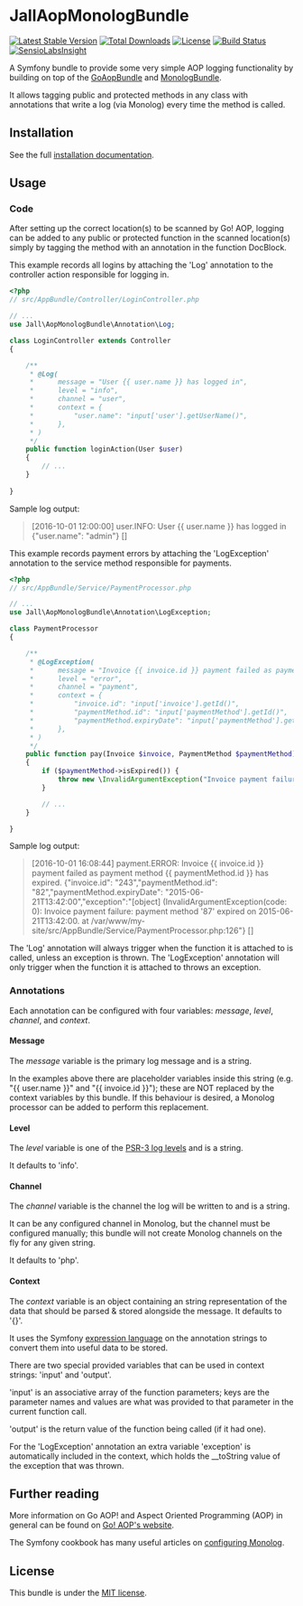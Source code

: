 JallAopMonologBundle
====================

[![Latest Stable Version](https://poser.pugx.org/jall/aop-monolog-bundle/v/stable)](https://packagist.org/packages/jall/aop-monolog-bundle)
[![Total Downloads](https://poser.pugx.org/jall/aop-monolog-bundle/downloads)](https://packagist.org/packages/jall/aop-monolog-bundle)
[![License](https://poser.pugx.org/jall/aop-monolog-bundle/license)](https://packagist.org/packages/jall/aop-monolog-bundle)
[![Build Status](https://travis-ci.org/jall/AopMonologBundle.svg?branch=master)](https://travis-ci.org/jall/AopMonologBundle)
[![SensioLabsInsight](https://insight.sensiolabs.com/projects/4b8fba47-71ab-4d62-9759-8103b977ff2c/mini.png)](https://insight.sensiolabs.com/projects/4b8fba47-71ab-4d62-9759-8103b977ff2c)

A Symfony bundle to provide some very simple AOP logging functionality by building on top of the [GoAopBundle][1] and 
[MonologBundle][2].

It allows tagging public and protected methods in any class with annotations that write a log (via Monolog) every time 
the method is called.

Installation
------------

See the full [installation documentation][3].

Usage
-----

### Code ###

After setting up the correct location(s) to be scanned by Go! AOP, logging can be added to any public or protected 
function in the scanned location(s) simply by tagging the method with an annotation in the function DocBlock.

This example records all logins by attaching the 'Log' annotation to the controller action responsible for
logging in.

```php
<?php
// src/AppBundle/Controller/LoginController.php

// ...
use Jall\AopMonologBundle\Annotation\Log;

class LoginController extends Controller
{

    /**
     * @Log(
     *      message = "User {{ user.name }} has logged in",
     *      level = "info",
     *      channel = "user",
     *      context = {
     *          "user.name": "input['user'].getUserName()",
     *      },
     * )
     */
    public function loginAction(User $user)
    {
        // ... 
    }
    
}
```

Sample log output:
> [2016-10-01 12:00:00] user.INFO: User {{ user.name }} has logged in {"user.name": "admin"} []

This example records payment errors by attaching the 'LogException' annotation to the service method 
responsible for payments.

```php
<?php
// src/AppBundle/Service/PaymentProcessor.php

// ...
use Jall\AopMonologBundle\Annotation\LogException;

class PaymentProcessor
{

    /**
     * @LogException(
     *      message = "Invoice {{ invoice.id }} payment failed as payment method {{ paymentMethod.id }} has expired.",
     *      level = "error",
     *      channel = "payment",
     *      context = {
     *          "invoice.id": "input['invoice'].getId()",
     *          "paymentMethod.id": "input['paymentMethod'].getId()",
     *          "paymentMethod.expiryDate": "input['paymentMethod'].getExpiryDate().format(DATE_ISO8601)",
     *      },
     * )
     */
    public function pay(Invoice $invoice, PaymentMethod $paymentMethod)
    {
        if ($paymentMethod->isExpired()) {
            throw new \InvalidArgumentException("Invoice payment failure: payment method '{$paymentMethod->getId()}' expired on {$paymentMethod->getExpiryDate()->format(DATE_ISO8601)}.");
        }

        // ... 
    }

}
```

Sample log output:
> [2016-10-01 16:08:44] payment.ERROR: Invoice {{ invoice.id }} payment failed as payment method {{ paymentMethod.id }} has expired. {"invoice.id": "243","paymentMethod.id": "82","paymentMethod.expiryDate": "2015-06-21T13:42:00","exception":"[object] (InvalidArgumentException(code: 0): Invoice payment failure: payment method '87' expired on 2015-06-21T13:42:00. at /var/www/my-site/src/AppBundle/Service/PaymentProcessor.php:126"} []

The 'Log' annotation will always trigger when the function it is attached to is called, unless an exception is thrown.
The 'LogException' annotation will only trigger when the function it is attached to throws an exception.

### Annotations ###

Each annotation can be configured with four variables: _message_, _level_, _channel_, and _context_.

#### Message ####

The _message_ variable is the primary log message and is a string.

In the examples above there are placeholder variables inside this string (e.g. "{{ user.name }}" and "{{ invoice.id }}"); 
these are NOT replaced by the context variables by this bundle. 
If this behaviour is desired, a Monolog processor can be added to perform this replacement.

#### Level ####

The _level_ variable is one of the [PSR-3 log levels][5] and is a string.

It defaults to 'info'. 

#### Channel ####

The _channel_ variable is the channel the log will be written to and is a string.

It can be any configured channel in Monolog, but the channel must be configured manually; 
this bundle will not create Monolog channels on the fly for any given string.

It defaults to 'php'.

#### Context ####

The _context_ variable is an object containing an string representation of the data that should be parsed & stored 
alongside the message. It defaults to '{}'.

It uses the Symfony [expression language][5] on the annotation strings to convert them into useful data to be stored.

There are two special provided variables that can be used in context strings: 'input' and 'output'.

'input' is an associative array of the function parameters; keys are the parameter names and values are what was 
provided to that parameter in the current function call.

'output' is the return value of the function being called (if it had one).

For the 'LogException' annotation an extra variable 'exception' is automatically included in the context, which holds 
the __toString value of the exception that was thrown.

Further reading
---------------

More information on Go AOP! and Aspect Oriented Programming (AOP) in general can be found on [Go! AOP's website][6].

The Symfony cookbook has many useful articles on [configuring Monolog][7].

License
-------

This bundle is under the [MIT license][8].

[1]: https://github.com/goaop/goaop-symfony-bundle
[2]: https://github.com/symfony/monolog-bundle
[3]: https://github.com/jall/AopMonologBundle/blob/master/Resources/doc/install.md
[4]: https://github.com/php-fig/fig-standards/blob/master/accepted/PSR-3-logger-interface.md#5-psrlogloglevel
[5]: http://symfony.com/doc/current/components/expression_language.html
[6]: http://go.aopphp.com/docs/
[7]: http://symfony.com/doc/current/logging.html
[8]: https://github.com/jall/AopMonologBundle/blob/master/LICENSE
